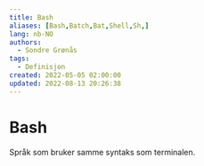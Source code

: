 ```yaml
---
title: Bash
aliases: [Bash,Batch,Bat,Shell,Sh,]
lang: nb-NO
authors:
  - Sondre Grønås
tags:
  - Definisjon
created: 2022-05-05 02:00:00
updated: 2022-08-13 20:26:38
---
```

# Bash
Språk som bruker samme syntaks som terminalen.